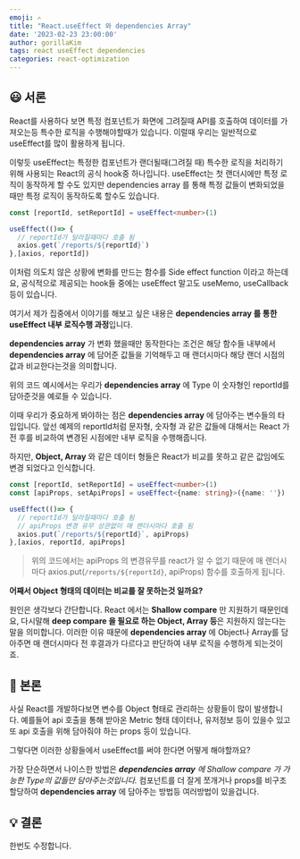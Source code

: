 ```yaml
---
emoji: ✍️
title: "React.useEffect 와 dependencies Array"
date: '2023-02-23 23:00:00'
author: gorillaKim
tags: react useEffect dependencies
categories: react-optimization
---
```


## 😃 서론
React를 사용하다 보면 특정 컴포넌트가 화면에 그려질때 API를 호출하여 데이터를 가져오는등 특수한 로직을 수행해야할때가 있습니다. 이럴때 우리는 일반적으로 useEffect를 많이 활용하게 됩니다.

이렇듯 useEffect는 특정한 컴포넌트가 랜더될때(그려질 때) 특수한 로직을 처리하기 위해 사용되는 React의 공식 hook중 하나입니다. useEffect는 첫 랜더시에만 특정 로직이 동작하게 할 수도 있지만 dependencies array 를 통해 특정 값들이 변화되었을때만 특정 로직이 동작하도록 할수도 있습니다.

```typescript
const [reportId, setReportId] = useEffect<number>(1)

useEffect(()=> {
  // reportId가 달라질때마다 호출 됨
  axios.get(`/reports/${reportId}`)
},[axios, reportId])
```

이처럼 의도치 않은 상황에 변화를 만드는 함수를 Side effect function 이라고 하는데요, 공식적으로 제공되는 hook들 중에는 useEffect 말고도 useMemo, useCallback 등이 있습니다.

여기서 제가 집중에서 이야기를 해보고 싶은 내용은 **dependencies array 를 통한 useEffect 내부 로직수행 과정**입니다.

**dependencies array** 가 변화 했을때만 동작한다는 조건은 해당 함수들 내부에서 **dependencies array** 에 담어준 값들을 기억해두고 매 랜더시마다 해당 랜더 시점의 값과 비교한다는것을 의미합니다.

위의 코드 예시에서는 우리가 **dependencies array** 에 Type 이 숫자형인 reportId를 담아준것을 예로들 수 있습니다. 

이때 우리가 중요하게 봐야하는 점은 **dependencies array** 에 담아주는 변수들의 타입입니다. 앞선 예제의 reportId처럼  문자형, 숫자형 과 같은 값들에 대해서는 React 가 전 후를 비교하여 변경된 시점에만 내부 로직을 수행해줍니다.

하지만, **Object, Array** 와 같은 데이터 형들은 React가 비교를 못하고 같은 값임에도 변경 되었다고 인식합니다.

```typescript
const [reportId, setReportId] = useEffect<number>(1)
const [apiProps, setApiProps] = useEffect<{name: string}>({name: ''})

useEffect(()=> {
  // reportId가 달라질때마다 호출 됨
  // apiProps 변경 유무 상관없이 매 랜더시마다 호출 됨
  axios.put(`/reports/${reportId}`, apiProps)
},[axios, reportId, apiProps]
```
> 위의 코드에서는 apiProps 의 변경유무를 react가 알 수 없기 때문에 매 랜더시마다 axios.put(`/reports/${reportId}`, apiProps) 함수를 호출하게 됩니다.

**어째서 Object 형태의 데이터는 비교를 잘 못하는것 일까요?**

원인은 생각보다 간단합니다. React 에서는 **Shallow compare** 만 지원하기 때문인데요, 다시말해 **deep compare 을 필요로 하는 Object, Array 등**은 지원하지 않는다는말을 의미합니다. 이러한 이유 때문에 **dependencies array** 에 Object나 Array를 담아주면 매 랜더시마다 전 후결과가 다르다고 판단하여 내부 로직을 수행하게 되는것이죠.

## 🤔 본론
사실 React를 개발하다보면 변수를 Object 형태로 관리하는 상황들이 많이 발생합니다. 예를들어 api 호출을 통해 받아온 Metric 형태 데이터나, 유저정보 등이 있을수 있고 또 api 호출을 위해 담아줘야 하는 props 등이 있습니다.

그렇다면 이러한 상황들에서 useEffect를 써야 한다면 어떻게 해야할까요?

가장 단순하면서 나이스한 방법은  _**dependencies array** 에 Shallow compare 가 가능한 Type의 값들만 담아주는것입니다._ 컴포넌트를 더 잘게 쪼개거나 props를 비구조 할당하여 **dependencies array** 에 담아주는 방법등 여러방법이 있을겁니다.

## 💡 결론 


한번도 수정합니다.

```toc

```
<!--stackedit_data:
eyJoaXN0b3J5IjpbLTE3MzY3OTc0MF19
-->